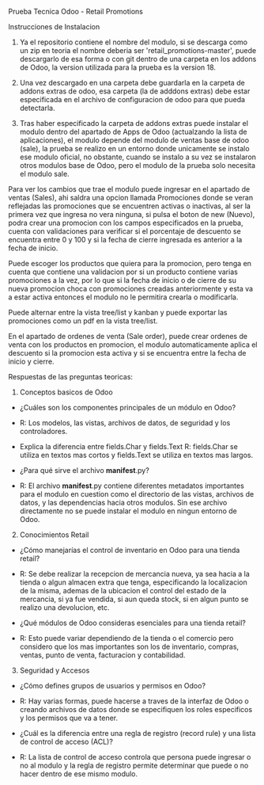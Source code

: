 Prueba Tecnica Odoo - Retail Promotions

Instrucciones de Instalacion

1. Ya el repositorio contiene el nombre del modulo, si se descarga como un zip en teoria el nombre deberia ser 'retail_promotions-master', 
puede descargarlo de esa forma o con git dentro de una carpeta en los addons de Odoo, la version utilizada para la prueba es la version 18.

2. Una vez descargado en una carpeta debe guardarla en la carpeta de addons extras de odoo, esa carpeta (la de adddons extras) debe 
estar especificada en el archivo de configuracion de odoo para que pueda detectarla.

3. Tras haber especificado la carpeta de addons extras puede instalar el modulo dentro del apartado de Apps de Odoo (actualzando la lista 
de aplicaciones), el modulo depende del modulo de ventas base de odoo (sale), la prueba se realizo en un entorno donde unicamente se instalo 
ese modulo oficial, no obstante, cuando se instalo a su vez se instalaron otros modulos base de Odoo, pero el modulo de la prueba 
solo necesita el modulo sale.

Para ver los cambios que trae el modulo puede ingresar en el apartado de ventas (Sales), ahi saldra una opcion llamada Promociones donde se
veran reflejadas las promociones que se encuentren activas o inactivas, al ser la primera vez que ingresa no vera ninguna, si pulsa el boton 
de new (Nuevo), podra crear una promocion con los campos especificados en la prueba, cuenta con validaciones para verificar si 
el porcentaje de descuento se encuentra entre 0 y 100 y si la fecha de cierre ingresada es anterior a la fecha de inicio.

Puede escoger los productos que quiera para la promocion, pero tenga en cuenta que contiene una validacion por si un producto contiene
varias promociones a la vez, por lo que si la fecha de inicio o de cierre de su nueva promocion choca con promociones creadas anteriormente
y esta va a estar activa entonces el modulo no le permitira crearla o modificarla.

Puede alternar entre la vista tree/list y kanban y puede exportar las promociones como un pdf en la vista tree/list.

En el apartado de ordenes de venta (Sale order), puede crear ordenes de venta con los productos en promocion, el modulo automaticamente
aplica el descuento si la promocion esta activa y si se encuentra entre la fecha de inicio y cierre.


Respuestas de las preguntas teoricas:

1. Conceptos basicos de Odoo
- ¿Cuáles son los componentes principales de un módulo en Odoo?
- R: Los modelos, las vistas, archivos de datos, de seguridad y los controladores.

- Explica la diferencia entre fields.Char y fields.Text
R: fields.Char se utiliza en textos mas cortos y fields.Text se utiliza en textos mas largos.

- ¿Para qué sirve el archivo __manifest__.py?
- R: El archivo  __manifest__.py contiene diferentes metadatos importantes para el modulo en cuestion como el directorio de las vistas, archivos de datos, 
    y las dependencias hacia otros modulos. Sin ese archivo directamente no se puede instalar el modulo en ningun entorno de Odoo.

2. Conocimientos Retail
- ¿Cómo manejarías el control de inventario en Odoo para una tienda retail?
- R: Se debe realizar la recepcion de mercancia nueva, ya sea hacia a la tienda o algun almacen extra que tenga, especificando la localizacion de la misma,
  ademas de la ubicacion el control del estado de la mercancia, si ya fue vendida, si aun queda stock, si en algun punto se realizo una devolucion, etc.

- ¿Qué módulos de Odoo consideras esenciales para una tienda retail?
- R: Esto puede variar dependiendo de la tienda o el comercio pero considero que los mas importantes son los de inventario, compras, ventas, punto de venta,
  facturacion y contabilidad.

3. Seguridad y Accesos
- ¿Cómo defines grupos de usuarios y permisos en Odoo?
- R: Hay varias formas, puede hacerse a traves de la interfaz de Odoo o creando archivos de datos donde se especifiquen los roles especificos y los permisos
  que va a tener.

- ¿Cuál es la diferencia entre una regla de registro (record rule) y una lista de control de acceso (ACL)?
- R: La lista de control de acceso controla que persona puede ingresar o no al modulo y la regla de registro permite determinar que puede o no hacer dentro de 
ese mismo modulo.

